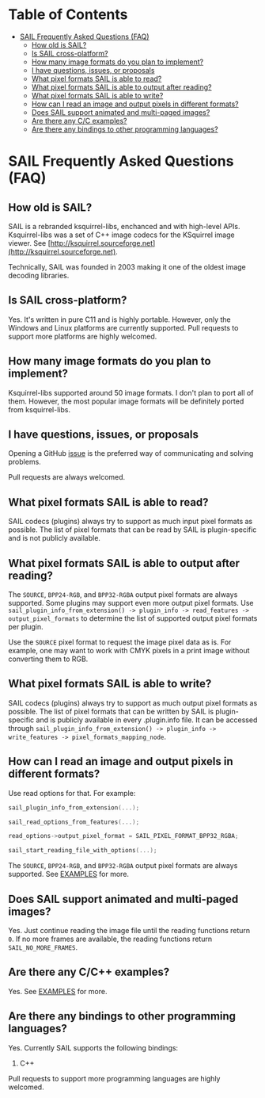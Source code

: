 Table of Contents
=================

   * [SAIL Frequently Asked Questions (FAQ)](#sail-frequently-asked-questions-faq)
      * [How old is SAIL?](#how-old-is-sail)
      * [Is SAIL cross-platform?](#is-sail-cross-platform)
      * [How many image formats do you plan to implement?](#how-many-image-formats-do-you-plan-to-implement)
      * [I have questions, issues, or proposals](#i-have-questions-issues-or-proposals)
      * [What pixel formats SAIL is able to read?](#what-pixel-formats-sail-is-able-to-read)
      * [What pixel formats SAIL is able to output after reading?](#what-pixel-formats-sail-is-able-to-output-after-reading)
      * [What pixel formats SAIL is able to write?](#what-pixel-formats-sail-is-able-to-write)
      * [How can I read an image and output pixels in different formats?](#how-can-i-read-an-image-and-output-pixels-in-different-formats)
      * [Does SAIL support animated and multi-paged images?](#does-sail-support-animated-and-multi-paged-images)
      * [Are there any C/C   examples?](#are-there-any-cc-examples)
      * [Are there any bindings to other programming languages?](#are-there-any-bindings-to-other-programming-languages)

# SAIL Frequently Asked Questions (FAQ)

## How old is SAIL?

SAIL is a rebranded ksquirrel-libs, enchanced and with high-level APIs. Ksquirrel-libs was a set of C++ image codecs
for the KSquirrel image viewer. See [http://ksquirrel.sourceforge.net](http://ksquirrel.sourceforge.net).

Technically, SAIL was founded in 2003 making it one of the oldest image decoding libraries.

## Is SAIL cross-platform?

Yes. It's written in pure C11 and is highly portable. However, only the Windows and Linux platforms
are currently supported. Pull requests to support more platforms are highly welcomed.

## How many image formats do you plan to implement?

Ksquirrel-libs supported around 50 image formats. I don't plan to port all of them. However,
the most popular image formats will be definitely ported from ksquirrel-libs.

## I have questions, issues, or proposals

Opening a GitHub [issue](https://github.com/smoked-herring/sail/issues) is the preferred way
of communicating and solving problems.

Pull requests are always welcomed.

## What pixel formats SAIL is able to read?

SAIL codecs (plugins) always try to support as much input pixel formats as possible. The list of
pixel formats that can be read by SAIL is plugin-specific and is not publicly available.

## What pixel formats SAIL is able to output after reading?

The `SOURCE`, `BPP24-RGB`, and `BPP32-RGBA` output pixel formats are always supported. Some plugins may
support even more output pixel formats. Use `sail_plugin_info_from_extension() -> plugin_info -> read_features ->
output_pixel_formats` to determine the list of supported output pixel formats per plugin.

Use the `SOURCE` pixel format to request the image pixel data as is. For example, one may want to work
with CMYK pixels in a print image without converting them to RGB.

## What pixel formats SAIL is able to write?

SAIL codecs (plugins) always try to support as much output pixel formats as possible. The list of
pixel formats that can be written by SAIL is plugin-specific and is publicly available in every
.plugin.info file. It can be accessed through `sail_plugin_info_from_extension() -> plugin_info -> write_features ->
pixel_formats_mapping_node`.

## How can I read an image and output pixels in different formats?

Use read options for that. For example:

```C
sail_plugin_info_from_extension(...);

sail_read_options_from_features(...);

read_options->output_pixel_format = SAIL_PIXEL_FORMAT_BPP32_RGBA;

sail_start_reading_file_with_options(...);
```

The `SOURCE`, `BPP24-RGB`, and `BPP32-RGBA` output pixel formats are always supported. See [EXAMPLES](EXAMPLES.md) for more.

## Does SAIL support animated and multi-paged images?

Yes. Just continue reading the image file until the reading functions return `0`. If no more frames are available,
the reading functions return `SAIL_NO_MORE_FRAMES`.

## Are there any C/C++ examples?

Yes. See [EXAMPLES](EXAMPLES.md) for more.

## Are there any bindings to other programming languages?

Yes. Currently SAIL supports the following bindings:

1. C++

Pull requests to support more programming languages are highly welcomed.
